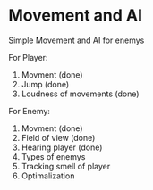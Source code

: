 # Movement and AI

Simple Movement and AI for enemys

For Player:
  1. Movment (done)
  2. Jump (done)
  3. Loudness of movements (done)

For Enemy:
  1. Movment (done)
  2. Field of view (done)
  3. Hearing player (done)
  4. Types of enemys
  5. Tracking smell of player
  6. Optimalization
